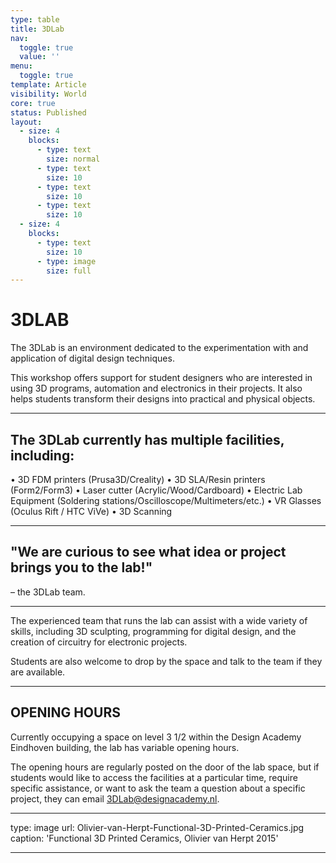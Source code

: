 ```yaml
---
type: table
title: 3DLab
nav:
  toggle: true
  value: ''
menu:
  toggle: true
template: Article
visibility: World
core: true
status: Published
layout:
  - size: 4
    blocks:
      - type: text
        size: normal
      - type: text
        size: 10
      - type: text
        size: 10
      - type: text
        size: 10
  - size: 4
    blocks:
      - type: text
        size: 10
      - type: image
        size: full
---
```


# 3DLAB

The 3DLab is an environment dedicated to the experimentation with and application of digital design techniques.

This workshop offers support for student designers who are interested in using 3D programs, automation and electronics in their projects. It also helps students transform their designs into practical and physical objects.

---

## The 3DLab currently has multiple facilities, including:

• 3D FDM printers (Prusa3D/Creality)
• 3D SLA/Resin printers (Form2/Form3)
• Laser cutter (Acrylic/Wood/Cardboard)
• Electric Lab Equipment (Soldering stations/Oscilloscope/Multimeters/etc.)
• VR Glasses (Oculus Rift / HTC ViVe)
• 3D Scanning

---

## "We are curious to see what idea or project brings you to the lab!"

 – the 3DLab team.

---

The experienced team that runs the lab can assist with a wide variety of skills, including 3D sculpting, programming for digital design, and the creation of circuitry for electronic projects.

Students are also welcome to drop by the space and talk to the team if they are available.

---

## OPENING HOURS

Currently occupying a space on level 3 1/2 within the Design Academy Eindhoven building, the lab has variable opening hours. 

The opening hours are regularly posted on the door of the lab space, but if students would like to access the facilities at a particular time, require specific assistance, or want to ask the team a question about a specific project, they can email <3DLab@designacademy.nl>.

---

type: image
url: Olivier-van-Herpt-Functional-3D-Printed-Ceramics.jpg
caption: 'Functional 3D Printed Ceramics, Olivier van Herpt 2015'

---

